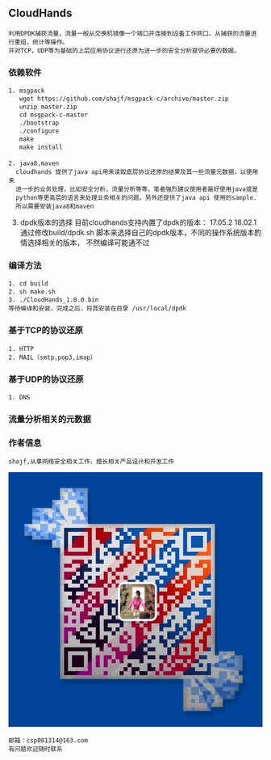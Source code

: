 ## CloudHands
``` 
利用DPDK捕获流量，流量一般从交换机镜像一个端口并连接到设备工作网口。从捕获的流量进行重组，统计等操作。
并对TCP，UDP等为基础的上层应用协议进行还原为进一步的安全分析提供必要的数据。 

```

### 依赖软件
```
1. msgpack
   wget https://github.com/shajf/msgpack-c/archive/master.zip
   unzip master.zip
   cd msgpack-c-master
   ./bootstrap
   ./configure
   make 
   make install
   
2. java8,maven
  cloudhands 提供了java api用来读取底层协议还原的结果及其一些流量元数据，以便用来
  进一步的业务处理，比如安全分析，流量分析等等，笔者强烈建议使用者最好使用java或是
  python等更高层的语言来处理业务相关的问题。另外还提供了java api 使用的sample.
  所以需要安装java8和maven
```
3. dpdk版本的选择
   目前cloudhands支持内置了dpdk的版本：
   17.05.2
   18.02.1
   通过修改build/dpdk.sh 脚本来选择自己的dpdk版本，不同的操作系统版本酌情选择相关的版本，
   不然编译可能通不过
   
### 编译方法
```
1. cd build
2. sh make.sh
3. ./CloudHands_1.0.0.bin
等待编译和安装，完成之后，将其安装在目录 /usr/local/dpdk
```

### 基于TCP的协议还原
```
1. HTTP
2. MAIL（smtp,pop3,imap）

```
### 基于UDP的协议还原
```
1. DNS

```
### 流量分析相关的元数据


### 作者信息
```
shajf,从事网络安全相关工作，擅长相关产品设计和开发工作

```
![微信二维码](image/wxin.png)
```
邮箱：csp001314@163.com
有问题欢迎随时联系

```


